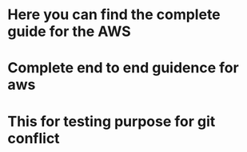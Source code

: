 # Here you can find the complete guide for the AWS
# Complete end to end guidence for aws
# This for testing purpose for git conflict